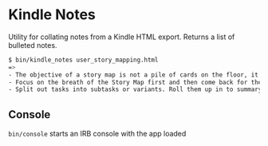 # Kindle Notes
Utility for collating notes from a Kindle HTML export. Returns a list of bulleted notes.

```sh
$ bin/kindle_notes user_story_mapping.html
=>
- The objective of a story map is not a pile of cards on the floor, it’s a shared understanding
- Focus on the breath of the Story Map first and then come back for the details
- Split out tasks into subtasks or variants. Roll them up in to summary-level tasks
```

## Console
`bin/console` starts an IRB console with the app loaded
